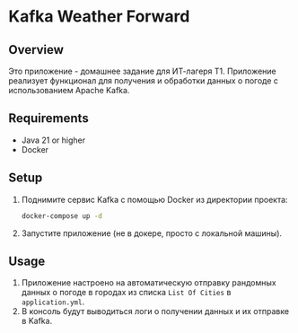 # Kafka Weather Forward

## Overview
Это приложение - домашнее задание для ИТ-лагеря Т1. Приложение реализует функционал для получения и обработки данных о погоде с использованием Apache Kafka.

## Requirements
- Java 21 or higher
- Docker

## Setup
1. Поднимите сервис Kafka с помощью Docker из директории проекта:
   ```bash
   docker-compose up -d
   ```
2. Запустите приложение (не в докере, просто с локальной машины).

## Usage
1. Приложение настроено на автоматическую отправку рандомных данных о погоде в городах из списка `List Of Cities` в `application.yml`.
2. В консоль будут выводиться логи о получении данных и их отправке в Kafka.
